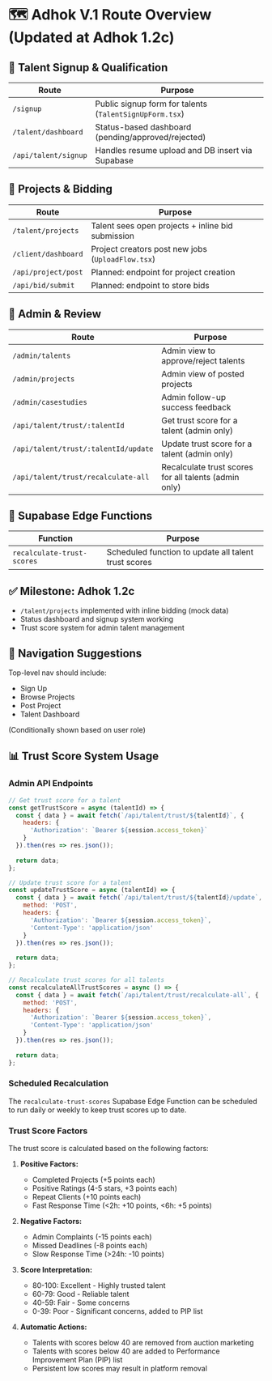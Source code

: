 # 🗺️ Adhok V.1 Route Overview (Updated at Adhok 1.2c)

## 👤 Talent Signup & Qualification
| Route                | Purpose                                                |
|----------------------|--------------------------------------------------------|
| `/signup`            | Public signup form for talents (`TalentSignUpForm.tsx`) |
| `/talent/dashboard`  | Status-based dashboard (pending/approved/rejected)    |
| `/api/talent/signup` | Handles resume upload and DB insert via Supabase      |

## 🧳 Projects & Bidding
| Route                | Purpose                                              |
|----------------------|------------------------------------------------------|
| `/talent/projects`   | Talent sees open projects + inline bid submission     |
| `/client/dashboard`  | Project creators post new jobs (`UploadFlow.tsx`)     |
| `/api/project/post`  | Planned: endpoint for project creation                |
| `/api/bid/submit`    | Planned: endpoint to store bids                       |

## 🔐 Admin & Review
| Route                | Purpose                                              |
|----------------------|------------------------------------------------------|
| `/admin/talents`     | Admin view to approve/reject talents                 |
| `/admin/projects`    | Admin view of posted projects                        |
| `/admin/casestudies` | Admin follow-up success feedback                     |
| `/api/talent/trust/:talentId` | Get trust score for a talent (admin only)   |
| `/api/talent/trust/:talentId/update` | Update trust score for a talent (admin only) |
| `/api/talent/trust/recalculate-all` | Recalculate trust scores for all talents (admin only) |

## 🔄 Supabase Edge Functions
| Function                | Purpose                                              |
|-------------------------|------------------------------------------------------|
| `recalculate-trust-scores` | Scheduled function to update all talent trust scores |

## ✅ Milestone: Adhok 1.2c
- `/talent/projects` implemented with inline bidding (mock data)
- Status dashboard and signup system working
- Trust score system for admin talent management

## 🧭 Navigation Suggestions
Top-level nav should include:
- Sign Up
- Browse Projects
- Post Project
- Talent Dashboard

(Conditionally shown based on user role)

## 📊 Trust Score System Usage

### Admin API Endpoints

```javascript
// Get trust score for a talent
const getTrustScore = async (talentId) => {
  const { data } = await fetch(`/api/talent/trust/${talentId}`, {
    headers: {
      'Authorization': `Bearer ${session.access_token}`
    }
  }).then(res => res.json());
  
  return data;
};

// Update trust score for a talent
const updateTrustScore = async (talentId) => {
  const { data } = await fetch(`/api/talent/trust/${talentId}/update`, {
    method: 'POST',
    headers: {
      'Authorization': `Bearer ${session.access_token}`,
      'Content-Type': 'application/json'
    }
  }).then(res => res.json());
  
  return data;
};

// Recalculate trust scores for all talents
const recalculateAllTrustScores = async () => {
  const { data } = await fetch(`/api/talent/trust/recalculate-all`, {
    method: 'POST',
    headers: {
      'Authorization': `Bearer ${session.access_token}`,
      'Content-Type': 'application/json'
    }
  }).then(res => res.json());
  
  return data;
};
```

### Scheduled Recalculation

The `recalculate-trust-scores` Supabase Edge Function can be scheduled to run daily or weekly to keep trust scores up to date.

### Trust Score Factors

The trust score is calculated based on the following factors:

1. **Positive Factors:**
   - Completed Projects (+5 points each)
   - Positive Ratings (4-5 stars, +3 points each)
   - Repeat Clients (+10 points each)
   - Fast Response Time (<2h: +10 points, <6h: +5 points)

2. **Negative Factors:**
   - Admin Complaints (-15 points each)
   - Missed Deadlines (-8 points each)
   - Slow Response Time (>24h: -10 points)

3. **Score Interpretation:**
   - 80-100: Excellent - Highly trusted talent
   - 60-79: Good - Reliable talent
   - 40-59: Fair - Some concerns
   - 0-39: Poor - Significant concerns, added to PIP list

4. **Automatic Actions:**
   - Talents with scores below 40 are removed from auction marketing
   - Talents with scores below 40 are added to Performance Improvement Plan (PIP) list
   - Persistent low scores may result in platform removal